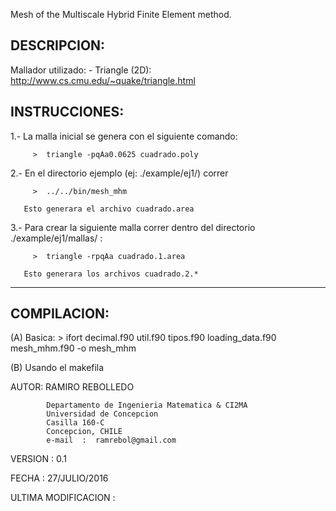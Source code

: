 
Mesh of the Multiscale Hybrid Finite Element method.

DESCRIPCION:
------------
  
  
   Mallador utilizado:
      - Triangle (2D): http://www.cs.cmu.edu/~quake/triangle.html
  
   INSTRUCCIONES:
   --------------
   1.- La malla inicial se genera con el siguiente comando:
  
         >  triangle -pqAa0.0625 cuadrado.poly
  
   2.- En el directorio ejemplo (ej: ./example/ej1/) correr
  
         >  ../../bin/mesh_mhm
  
       Esto generara el archivo cuadrado.area
  
   3.- Para crear la siguiente malla correr dentro del directorio
       ./example/ej1/mallas/ :
  
         >  triangle -rpqAa cuadrado.1.area
  
       Esto generara los archivos cuadrado.2.*
  
   --------------------------------------------------------------------------
  
   COMPILACION:
   -----------
  
   (A) Basica:
         > ifort decimal.f90 util.f90 tipos.f90 loading_data.f90 mesh_mhm.f90 -o mesh_mhm
   
   (B) Usando el makefila
  
   
  
   AUTOR:   RAMIRO REBOLLEDO
 
            Departamento de Ingenieria Matematica & CI2MA
            Universidad de Concepcion
            Casilla 160-C
            Concepcion, CHILE
            e-mail  :  ramrebol@gmail.com
  
  
   VERSION             : 0.1
   
   FECHA               : 27/JULIO/2016
   
   ULTIMA MODIFICACION :
